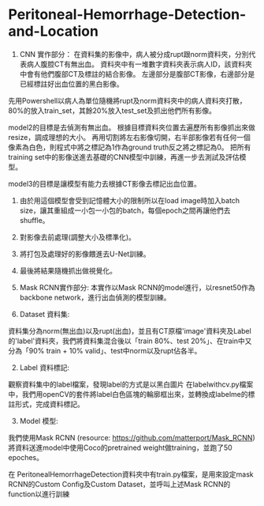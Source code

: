 # Peritoneal-Hemorrhage-Detection-and-Location
1. CNN 實作部分：
在資料集的影像中，病人被分成rupt跟norm資料夾，分別代表病人腹腔CT有無出血。
資料夾中有一堆數字資料夾表示病人ID，該資料夾中會有他們腹部CT及標註的結合影像。
左邊部分是腹部CT影像，右邊部分是已經標註好出血位置的黑白影像。

先用Powershell以病人為單位隨機將rupt及norm資料夾中的病人資料夾打散，80%的放入train_set，其餘20%放入test_set及抓出他們所有影像。

model2的目標是去偵測有無出血。
根據目標資料夾位置去遍歷所有影像抓出來做resize，調成理想的大小。
再用切割將左右影像切開，右半部影像若有任何一個像素為白色，則程式中將之標記為1作為ground truth反之將之標記為0。
把所有training set中的影像送進去基礎的CNN模型中訓練，再進一步去測試及評估模型。

model3的目標是讓模型有能力去根據CT影像去標記出血位置。
1. 由於用這個模型會受到記憶體大小的限制所以在load image時加入batch size，讓其重組成一小包一小包的batch，每個epoch之間再讓他們去shuffle。
2. 對影像去前處理(調整大小及標準化)。
3. 將打包及處理好的影像餵進去U-Net訓練。
4. 最後將結果隨機抓出做視覺化。

2. Mask RCNN實作部分:
本實作以Mask RCNN的model進行，以resnet50作為backbone network，進行出血偵測的模型訓練。

1. Dataset 資料集:

資料集分為norm(無出血)以及rupt(出血)，並且有CT原檔'image'資料夾及Label的'label'資料夾，我們將資料集混合後以「train 80%、test 20%」、在train中又分為「90% train + 10% valid」、test中norm以及rupt佔各半。


2. Label 資料標記:

觀察資料集中的label檔案，發現label的方式是以黑白圖片
在labelwithcv.py檔案中，我們用openCV的套件將label白色區塊的輪廓框出來，並轉換成labelme的標註形式，完成資料標記。

3. Model 模型:

我們使用Mask RCNN (resource: https://github.com/matterport/Mask_RCNN) 將資料送進model中使用Coco的pretrained weight做training，並跑了50 epoches。

在 PeritonealHemorrhageDetection資料夾中有train.py檔案，是用來設定mask RCNN的Custom Config及Custom Dataset，並呼叫上述Mask RCNN的function以進行訓練
